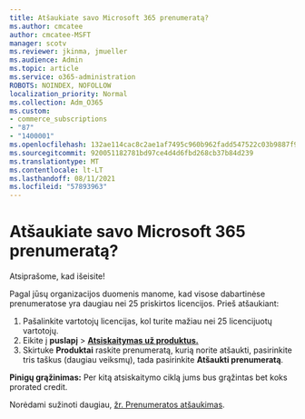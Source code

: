 ```yaml
---
title: Atšaukiate savo Microsoft 365 prenumeratą?
ms.author: cmcatee
author: cmcatee-MSFT
manager: scotv
ms.reviewer: jkinma, jmueller
ms.audience: Admin
ms.topic: article
ms.service: o365-administration
ROBOTS: NOINDEX, NOFOLLOW
localization_priority: Normal
ms.collection: Adm_O365
ms.custom:
- commerce_subscriptions
- "87"
- "1400001"
ms.openlocfilehash: 132ae114cac8c2ae1af7495c960b962fadd547522c03b9887f9bde481fff4bba
ms.sourcegitcommit: 920051182781bd97ce4d4d6fbd268cb37b84d239
ms.translationtype: MT
ms.contentlocale: lt-LT
ms.lasthandoff: 08/11/2021
ms.locfileid: "57893963"
---
```

# <a name="canceling-your-microsoft-365-subscription"></a>Atšaukiate savo Microsoft 365 prenumeratą?

Atsiprašome, kad išeisite!
  
Pagal jūsų organizacijos duomenis manome, kad visose dabartinėse prenumeratose yra daugiau nei 25 priskirtos licencijos. Prieš atšaukiant:

1. Pašalinkite vartotojų licencijas, kol turite mažiau nei 25 licencijuotų vartotojų.
2. Eikite į **puslapį** \> **[Atsiskaitymas už produktus.](https://go.microsoft.com/fwlink/p/?linkid=842054)**
3. Skirtuke **Produktai** raskite prenumeratą, kurią norite atšaukti, pasirinkite tris taškus (daugiau veiksmų), tada pasirinkite **Atšaukti prenumeratą**.

**Pinigų grąžinimas:** Per kitą atsiskaitymo ciklą jums bus grąžintas bet koks prorated credit.

Norėdami sužinoti daugiau, [žr. Prenumeratos atšaukimas](https://docs.microsoft.com/microsoft-365/commerce/subscriptions/cancel-your-subscription).